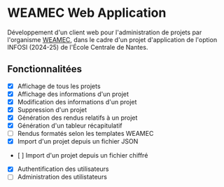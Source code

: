 # WEAMEC Web Application

Développement d'un client web pour l'administration de projets par l'organisme [WEAMEC](https://www.weamec.fr), dans le cadre d'un projet d'application de l'option INFOSI (2024-25) de l'École Centrale de Nantes.

## Fonctionnalitées

- [x] Affichage de tous les projets
- [x] Affichage des informations d'un projet
- [x] Modification des informations d'un projet
- [x] Suppression d'un projet
- [x] Génération des rendus relatifs à un projet
- [x] Génération d'un tableur récapitulatif
- [ ] Rendus formatés selon les templates WEAMEC
- [x] Import d'un projet depuis un fichier JSON
- [ ] Import d'un projet depuis un fichier chiffré
- [x] Authentification des utilisateurs
- [ ] Administration des utilistateurs
